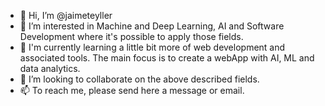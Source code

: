 - 👋 Hi, I’m @jaimeteyller
- 👀 I’m interested in Machine and Deep Learning, AI and Software Development where it's possible to apply those fields.
- 🌱 I'm currently learning a little bit more of web development and associated tools. The main focus is to create a webApp with AI, ML and data analytics.
- 💞️ I’m looking to collaborate on the above described fields.
- 📫 To reach me, please send here a message or email.

<!---
jaimeteyller/jaimeteyller is a ✨ special ✨ repository because its `README.md` (this file) appears on your GitHub profile.
You can click the Preview link to take a look at your changes.
--->
